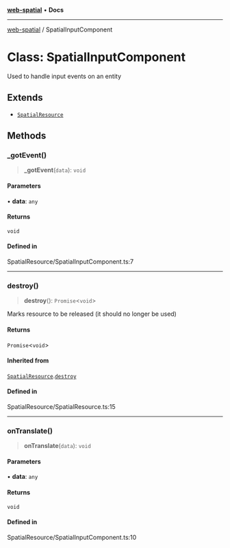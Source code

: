 [**web-spatial**](../README.md) • **Docs**

***

[web-spatial](../globals.md) / SpatialInputComponent

# Class: SpatialInputComponent

Used to handle input events on an entity

## Extends

- [`SpatialResource`](SpatialResource.md)

## Methods

### \_gotEvent()

> **\_gotEvent**(`data`): `void`

#### Parameters

• **data**: `any`

#### Returns

`void`

#### Defined in

SpatialResource/SpatialInputComponent.ts:7

***

### destroy()

> **destroy**(): `Promise`\<`void`\>

Marks resource to be released (it should no longer be used)

#### Returns

`Promise`\<`void`\>

#### Inherited from

[`SpatialResource`](SpatialResource.md).[`destroy`](SpatialResource.md#destroy)

#### Defined in

SpatialResource/SpatialResource.ts:15

***

### onTranslate()

> **onTranslate**(`data`): `void`

#### Parameters

• **data**: `any`

#### Returns

`void`

#### Defined in

SpatialResource/SpatialInputComponent.ts:10
